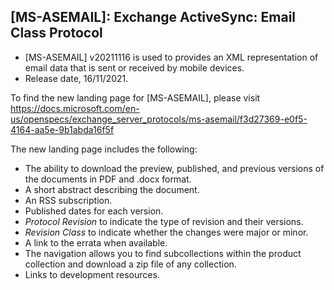 ## [MS-ASEMAIL]: Exchange ActiveSync: Email Class Protocol
- [MS-ASEMAIL] v20211116 is used to provides an XML representation of email data that is sent or received by mobile devices.
- Release date, 16/11/2021.

To find the new landing page for [MS-ASEMAIL], please visit https://docs.microsoft.com/en-us/openspecs/exchange_server_protocols/ms-asemail/f3d27369-e0f5-4164-aa5e-9b1abda16f5f

The new landing page includes the following:
- The ability to download the preview, published, and previous versions of the documents in PDF and .docx format.
- A short abstract describing the document.
- An RSS subscription.
- Published dates for each version.
- *Protocol Revision* to indicate the type of revision and their versions.
- *Revision Class* to indicate whether the changes were major or minor.
- A link to the errata when available.
- The navigation allows you to find subcollections within the product collection and download a zip file of any collection.
- Links to development resources.